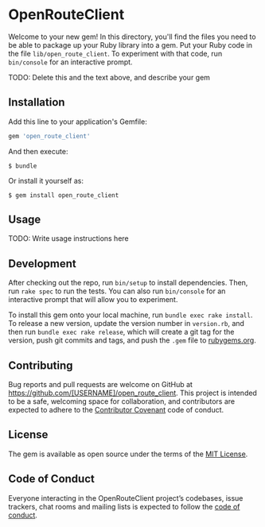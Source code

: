 # OpenRouteClient

Welcome to your new gem! In this directory, you'll find the files you need to be able to package up your Ruby library into a gem. Put your Ruby code in the file `lib/open_route_client`. To experiment with that code, run `bin/console` for an interactive prompt.

TODO: Delete this and the text above, and describe your gem

## Installation

Add this line to your application's Gemfile:

```ruby
gem 'open_route_client'
```

And then execute:

    $ bundle

Or install it yourself as:

    $ gem install open_route_client

## Usage

TODO: Write usage instructions here

## Development

After checking out the repo, run `bin/setup` to install dependencies. Then, run `rake spec` to run the tests. You can also run `bin/console` for an interactive prompt that will allow you to experiment.

To install this gem onto your local machine, run `bundle exec rake install`. To release a new version, update the version number in `version.rb`, and then run `bundle exec rake release`, which will create a git tag for the version, push git commits and tags, and push the `.gem` file to [rubygems.org](https://rubygems.org).

## Contributing

Bug reports and pull requests are welcome on GitHub at https://github.com/[USERNAME]/open_route_client. This project is intended to be a safe, welcoming space for collaboration, and contributors are expected to adhere to the [Contributor Covenant](http://contributor-covenant.org) code of conduct.

## License

The gem is available as open source under the terms of the [MIT License](https://opensource.org/licenses/MIT).

## Code of Conduct

Everyone interacting in the OpenRouteClient project’s codebases, issue trackers, chat rooms and mailing lists is expected to follow the [code of conduct](https://github.com/[USERNAME]/open_route_client/blob/master/CODE_OF_CONDUCT.md).
